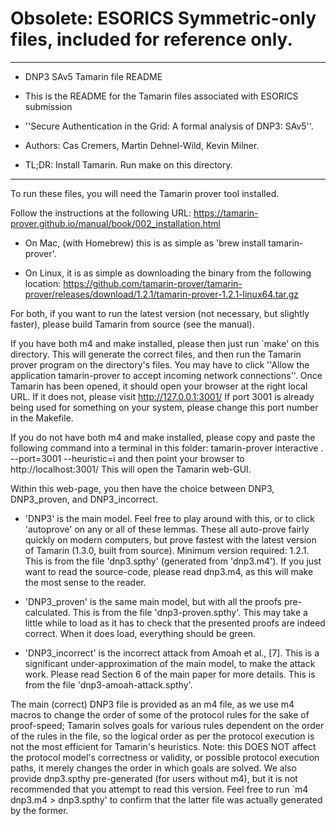 Obsolete: ESORICS Symmetric-only files, included for reference only.
===

*******************************************************************************

* DNP3 SAv5 Tamarin file README

* This is the README for the Tamarin files associated with ESORICS submission 
* ''Secure Authentication in the Grid: A formal analysis of DNP3: SAv5''.
* Authors: Cas Cremers, Martin Dehnel-Wild, Kevin Milner.

* TL;DR: Install Tamarin. Run make on this directory.

*******************************************************************************

To run these files, you will need the Tamarin prover tool installed.

Follow the instructions at the following URL:
https://tamarin-prover.github.io/manual/book/002_installation.html

- On Mac, (with Homebrew) this is as simple as 'brew install tamarin-prover'.

- On Linux, it is as simple as downloading the binary from the following 
  location:
https://github.com/tamarin-prover/tamarin-prover/releases/download/1.2.1/tamarin-prover-1.2.1-linux64.tar.gz

For both, if you want to run the latest version (not necessary, but slightly 
faster), please build Tamarin from source (see the manual).

If you have both m4 and make installed, please then just run `make' on this
directory. This will generate the correct files, and then run the Tamarin prover
program on the directory's files. You may have to click ''Allow the application
tamarin-prover to accept incoming network connections''.
Once Tamarin has been opened, it should open your browser at the right local
URL. If it does not, please visit http://127.0.0.1:3001/
If port 3001 is already being used for something on your system, please change
this port number in the Makefile.

If you do not have both m4 and make installed, please copy and paste the
following command into a terminal in this folder:
    tamarin-prover interactive . --port=3001 --heuristic=i
and then point your browser to http://localhost:3001/
This will open the Tamarin web-GUI.

Within this web-page, you then have the choice between DNP3, DNP3_proven, and
DNP3_incorrect.

- 'DNP3' is the main model. Feel free to play around with this, or to click
  'autoprove' on any or all of these lemmas. These all auto-prove fairly quickly
  on modern computers, but prove fastest with the latest version of Tamarin 
  (1.3.0, built from source). Minimum version required: 1.2.1.
  This is from the file 'dnp3.spthy' (generated from 'dnp3.m4').
  If you just want to read the source-code, please read dnp3.m4, as this
  will make the most sense to the reader.

- 'DNP3_proven' is the same main model, but with all the proofs pre-calculated.
  This is from the file 'dnp3-proven.spthy'.
  This may take a little while to load as it has to check that the presented
  proofs are indeed correct. When it does load, everything should be green.

- 'DNP3_incorrect' is the incorrect attack from Amoah et al., [7]. This is a
  significant under-approximation of the main model, to make the attack work.
  Please read Section 6 of the main paper for more details.
  This is from the file 'dnp3-amoah-attack.spthy'.

The main (correct) DNP3 file is provided as an m4 file, as we use m4 macros
to change the order of some of the protocol rules for the sake of proof-speed;
Tamarin solves goals for various rules dependent on the order of the rules in
the file, so the logical order as per the protocol execution is not the most
efficient for Tamarin's heuristics. Note: this DOES NOT affect the protocol
model's correctness or validity, or possible protocol execution paths, it merely
changes the order in which goals are solved.
We also provide dnp3.spthy pre-generated (for users without m4), but it is not
recommended that you attempt to read this version. 
Feel free to run `m4 dnp3.m4 > dnp3.spthy' to confirm that the latter file was
actually generated by the former.
